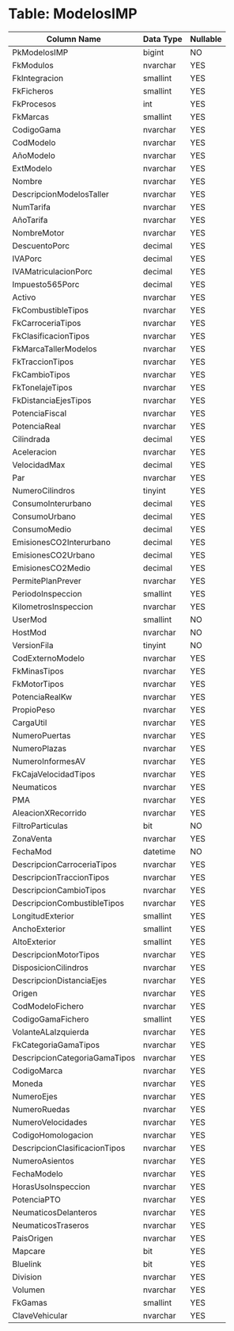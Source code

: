# Table: ModelosIMP

| Column Name | Data Type | Nullable |
|-------------|-----------|----------|
| PkModelosIMP | bigint | NO |
| FkModulos | nvarchar | YES |
| FkIntegracion | smallint | YES |
| FkFicheros | smallint | YES |
| FkProcesos | int | YES |
| FkMarcas | smallint | YES |
| CodigoGama | nvarchar | YES |
| CodModelo | nvarchar | YES |
| AñoModelo | nvarchar | YES |
| ExtModelo | nvarchar | YES |
| Nombre | nvarchar | YES |
| DescripcionModelosTaller | nvarchar | YES |
| NumTarifa | nvarchar | YES |
| AñoTarifa | nvarchar | YES |
| NombreMotor | nvarchar | YES |
| DescuentoPorc | decimal | YES |
| IVAPorc | decimal | YES |
| IVAMatriculacionPorc | decimal | YES |
| Impuesto565Porc | decimal | YES |
| Activo | nvarchar | YES |
| FkCombustibleTipos | nvarchar | YES |
| FkCarroceriaTipos | nvarchar | YES |
| FkClasificacionTipos | nvarchar | YES |
| FkMarcaTallerModelos | nvarchar | YES |
| FkTraccionTipos | nvarchar | YES |
| FkCambioTipos | nvarchar | YES |
| FkTonelajeTipos | nvarchar | YES |
| FkDistanciaEjesTipos | nvarchar | YES |
| PotenciaFiscal | nvarchar | YES |
| PotenciaReal | nvarchar | YES |
| Cilindrada | decimal | YES |
| Aceleracion | nvarchar | YES |
| VelocidadMax | decimal | YES |
| Par | nvarchar | YES |
| NumeroCilindros | tinyint | YES |
| ConsumoInterurbano | decimal | YES |
| ConsumoUrbano | decimal | YES |
| ConsumoMedio | decimal | YES |
| EmisionesCO2Interurbano | decimal | YES |
| EmisionesCO2Urbano | decimal | YES |
| EmisionesCO2Medio | decimal | YES |
| PermitePlanPrever | nvarchar | YES |
| PeriodoInspeccion | smallint | YES |
| KilometrosInspeccion | nvarchar | YES |
| UserMod | smallint | NO |
| HostMod | nvarchar | NO |
| VersionFila | tinyint | NO |
| CodExternoModelo | nvarchar | YES |
| FkMinasTipos | nvarchar | YES |
| FkMotorTipos | nvarchar | YES |
| PotenciaRealKw | nvarchar | YES |
| PropioPeso | nvarchar | YES |
| CargaUtil | nvarchar | YES |
| NumeroPuertas | nvarchar | YES |
| NumeroPlazas | nvarchar | YES |
| NumeroInformesAV | nvarchar | YES |
| FkCajaVelocidadTipos | nvarchar | YES |
| Neumaticos | nvarchar | YES |
| PMA | nvarchar | YES |
| AleacionXRecorrido | nvarchar | YES |
| FiltroParticulas | bit | NO |
| ZonaVenta | nvarchar | YES |
| FechaMod | datetime | NO |
| DescripcionCarroceriaTipos | nvarchar | YES |
| DescripcionTraccionTipos | nvarchar | YES |
| DescripcionCambioTipos | nvarchar | YES |
| DescripcionCombustibleTipos | nvarchar | YES |
| LongitudExterior | smallint | YES |
| AnchoExterior | smallint | YES |
| AltoExterior | smallint | YES |
| DescripcionMotorTipos | nvarchar | YES |
| DisposicionCilindros | nvarchar | YES |
| DescripcionDistanciaEjes | nvarchar | YES |
| Origen | nvarchar | YES |
| CodModeloFichero | nvarchar | YES |
| CodigoGamaFichero | smallint | YES |
| VolanteALaIzquierda | nvarchar | YES |
| FkCategoriaGamaTipos | nvarchar | YES |
| DescripcionCategoriaGamaTipos | nvarchar | YES |
| CodigoMarca | nvarchar | YES |
| Moneda | nvarchar | YES |
| NumeroEjes | nvarchar | YES |
| NumeroRuedas | nvarchar | YES |
| NumeroVelocidades | nvarchar | YES |
| CodigoHomologacion | nvarchar | YES |
| DescripcionClasificacionTipos | nvarchar | YES |
| NumeroAsientos | nvarchar | YES |
| FechaModelo | nvarchar | YES |
| HorasUsoInspeccion | nvarchar | YES |
| PotenciaPTO | nvarchar | YES |
| NeumaticosDelanteros | nvarchar | YES |
| NeumaticosTraseros | nvarchar | YES |
| PaisOrigen | nvarchar | YES |
| Mapcare | bit | YES |
| Bluelink | bit | YES |
| Division | nvarchar | YES |
| Volumen | nvarchar | YES |
| FkGamas | smallint | YES |
| ClaveVehicular | nvarchar | YES |
